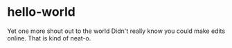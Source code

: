 # hello-world
Yet one more shout out to the world
Didn't really know you could make edits online.  That is kind of neat-o.
